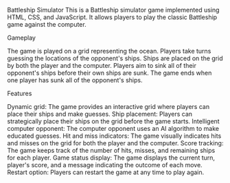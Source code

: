 Battleship Simulator
This is a Battleship simulator game implemented using HTML, CSS, and JavaScript. It allows players to play the classic Battleship game against the computer.

Gameplay

The game is played on a grid representing the ocean.
Players take turns guessing the locations of the opponent's ships.
Ships are placed on the grid by both the player and the computer.
Players aim to sink all of their opponent's ships before their own ships are sunk.
The game ends when one player has sunk all of the opponent's ships.

Features

Dynamic grid: The game provides an interactive grid where players can place their ships and make guesses.
Ship placement: Players can strategically place their ships on the grid before the game starts.
Intelligent computer opponent: The computer opponent uses an AI algorithm to make educated guesses.
Hit and miss indicators: The game visually indicates hits and misses on the grid for both the player and the computer.
Score tracking: The game keeps track of the number of hits, misses, and remaining ships for each player.
Game status display: The game displays the current turn, player's score, and a message indicating the outcome of each move.
Restart option: Players can restart the game at any time to play again.

